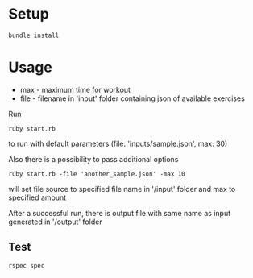 # Setup
```
bundle install
```
# Usage
- max - maximum time for workout
- file - filename in 'input' folder containing json of available exercises

Run
```
ruby start.rb
```
to run with default parameters (file: 'inputs/sample.json', max: 30)

Also there is a possibility to pass additional options
```
ruby start.rb -file 'another_sample.json' -max 10
```
will set file source to specified file name in '/input' folder and max to specified amount

After a successful run, there is output file with same name as input generated in '/output' folder

## Test
```
rspec spec
```
